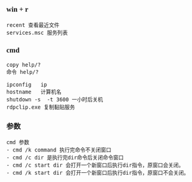 <font face="SimSun" size=3>

### win + r   

~~~
recent 查看最近文件
services.msc 服务列表
~~~


### cmd    

~~~  
copy help/?
命令 help/?

ipconfig   ip   
hostname   计算机名
shutdown -s  -t 3600 一小时后关机
rdpclip.exe 复制黏贴服务
~~~

### 参数

~~~
cmd 参数
- cmd /k command 执行完命令不关闭窗口
- cmd /c dir 是执行完dir命令后关闭命令窗口
- cmd /c start dir 会打开一个新窗口后执行dir指令，原窗口会关闭。
- cmd /k start dir 会打开一个新窗口后执行dir指令，原窗口不会关闭。
~~~

</font>